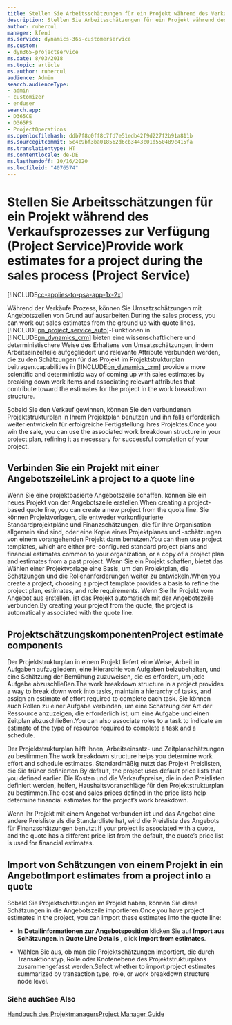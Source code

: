 ```yaml
---
title: Stellen Sie Arbeitsschätzungen für ein Projekt während des Verkaufsprozesses zur Verfügung
description: Stellen Sie Arbeitsschätzungen für ein Projekt während des Verkaufsprozesses zur Verfügung (Project Service)
author: ruhercul
manager: kfend
ms.service: dynamics-365-customerservice
ms.custom:
- dyn365-projectservice
ms.date: 8/03/2018
ms.topic: article
ms.author: ruhercul
audience: Admin
search.audienceType:
- admin
- customizer
- enduser
search.app:
- D365CE
- D365PS
- ProjectOperations
ms.openlocfilehash: ddb7f8c0ff8c7fd7e51edb42f9d227f2b91a811b
ms.sourcegitcommit: 5c4c9bf3ba018562d6cb3443c01d550489c415fa
ms.translationtype: HT
ms.contentlocale: de-DE
ms.lasthandoff: 10/16/2020
ms.locfileid: "4076574"
---
```

# <a name="provide-work-estimates-for-a-project-during-the-sales-process-project-service"></a><span data-ttu-id="4ec33-103">Stellen Sie Arbeitsschätzungen für ein Projekt während des Verkaufsprozesses zur Verfügung (Project Service)</span><span class="sxs-lookup"><span data-stu-id="4ec33-103">Provide work estimates for a project during the sales process (Project Service)</span></span>

[!INCLUDE[cc-applies-to-psa-app-1x-2x](../includes/cc-applies-to-psa-app-1x-2x.md)]

<span data-ttu-id="4ec33-104">Während der Verkäufe Prozess, können Sie Umsatzschätzungen mit Angebotszeilen von Grund auf ausarbeiten.</span><span class="sxs-lookup"><span data-stu-id="4ec33-104">During the sales process, you can work out sales estimates from the ground up with quote lines.</span></span> [!INCLUDE[pn_project_service_auto](../includes/pn-project-service-auto.md)]<span data-ttu-id="4ec33-105">-Funktionen in [!INCLUDE[pn_dynamics_crm](../includes/pn-dynamics-crm.md)] bieten eine wissenschaftlichere und deterministischere Weise des Erhaltens von Umsatzschätzungen, indem Arbeitseinzelteile aufgegliedert und relevante Attribute verbunden werden, die zu den Schätzungen für das Projekt im Projektstrukturplan beitragen.</span><span class="sxs-lookup"><span data-stu-id="4ec33-105">capabilities in [!INCLUDE[pn_dynamics_crm](../includes/pn-dynamics-crm.md)] provide a more scientific and deterministic way of coming up with sales estimates by breaking down work items and associating relevant attributes that contribute toward the estimates for the project in the work breakdown structure.</span></span>  
  
 <span data-ttu-id="4ec33-106">Sobald Sie den Verkauf gewinnen, können Sie den verbundenen Projektstrukturplan in Ihrem Projektplan benutzen und ihn falls erforderlich weiter entwickeln für erfolgreiche Fertigstellung Ihres Projektes.</span><span class="sxs-lookup"><span data-stu-id="4ec33-106">Once you win the sale, you can use the associated work breakdown structure in your project plan, refining it as necessary for successful completion of your project.</span></span>  
  
## <a name="link-a-project-to-a-quote-line"></a><span data-ttu-id="4ec33-107">Verbinden Sie ein Projekt mit einer Angebotszeile</span><span class="sxs-lookup"><span data-stu-id="4ec33-107">Link a project to a quote line</span></span>  
 <span data-ttu-id="4ec33-108">Wenn Sie eine projektbasierte Angebotszeile schaffen, können Sie ein neues Projekt von der Angebotszeile erstellen.</span><span class="sxs-lookup"><span data-stu-id="4ec33-108">When creating a project-based quote line, you can create a new project from the quote line.</span></span> <span data-ttu-id="4ec33-109">Sie können Projektvorlagen, die entweder vorkonfigurierte Standardprojektpläne und Finanzschätzungen, die für Ihre Organisation allgemein sind sind, oder eine Kopie eines Projektplanes und -schätzungen von einem vorangehenden Projekt dann benutzen.</span><span class="sxs-lookup"><span data-stu-id="4ec33-109">You can then use project templates, which are either pre-configured standard project plans and financial estimates common to your organization, or a copy of a project plan and estimates from a past project.</span></span> <span data-ttu-id="4ec33-110">Wenn Sie ein Projekt schaffen, bietet das Wählen einer Projektvorlage eine Basis, um den Projektplan, die Schätzungen und die Rollenanforderungen weiter zu entwickeln.</span><span class="sxs-lookup"><span data-stu-id="4ec33-110">When you create a project, choosing a project template provides a basis to refine the project plan, estimates, and role requirements.</span></span> <span data-ttu-id="4ec33-111">Wenn Sie Ihr Projekt vom Angebot aus erstellen, ist das Projekt automatisch mit der Angebotszeile verbunden.</span><span class="sxs-lookup"><span data-stu-id="4ec33-111">By creating your project from the quote, the project is automatically associated with the quote line.</span></span>  
  
## <a name="project-estimate-components"></a><span data-ttu-id="4ec33-112">Projektschätzungskomponenten</span><span class="sxs-lookup"><span data-stu-id="4ec33-112">Project estimate components</span></span>  
 <span data-ttu-id="4ec33-113">Der Projektstrukturplan in einem Projekt liefert eine Weise, Arbeit in Aufgaben aufzugliedern, eine Hierarchie von Aufgaben beizubehalten, und eine Schätzung der Bemühung zuzuweisen, die es erfordert, um jede Aufgabe abzuschließen.</span><span class="sxs-lookup"><span data-stu-id="4ec33-113">The work breakdown structure in a project provides a way to break down work into tasks, maintain a hierarchy of tasks, and assign an estimate of effort required to complete each task.</span></span> <span data-ttu-id="4ec33-114">Sie können auch Rollen zu einer Aufgabe verbinden, um eine Schätzung der Art der Ressource anzuzeigen, die erforderlich ist, um eine Aufgabe und einen Zeitplan abzuschließen.</span><span class="sxs-lookup"><span data-stu-id="4ec33-114">You can also associate roles to a task to indicate an estimate of the type of resource required to complete a task and a schedule.</span></span>  
  
 <span data-ttu-id="4ec33-115">Der Projektstrukturplan hilft Ihnen, Arbeitseinsatz- und Zeitplanschätzungen zu bestimmen.</span><span class="sxs-lookup"><span data-stu-id="4ec33-115">The work breakdown structure helps you determine work effort and schedule estimates.</span></span> <span data-ttu-id="4ec33-116">Standardmäßig nutzt das Projekt Preislisten, die Sie früher definierten.</span><span class="sxs-lookup"><span data-stu-id="4ec33-116">By default, the project uses default price lists that you defined earlier.</span></span> <span data-ttu-id="4ec33-117">Die Kosten und die Verkaufspreise, die in den Preislisten definiert werden, helfen, Haushaltsvoranschläge für den Projektstrukturplan zu bestimmen.</span><span class="sxs-lookup"><span data-stu-id="4ec33-117">The cost and sales prices defined in the price lists help determine financial estimates for the project’s work breakdown.</span></span>  
  
 <span data-ttu-id="4ec33-118">Wenn Ihr Projekt mit einem Angebot verbunden ist und das Angebot eine andere Preisliste als die Standardliste hat, wird die Preisliste des Angebots für Finanzschätzungen benutzt.</span><span class="sxs-lookup"><span data-stu-id="4ec33-118">If your project is associated with a quote, and the quote has a different price list from the default, the quote’s price list is used for financial estimates.</span></span>  
  
## <a name="import-estimates-from-a-project-into-a-quote"></a><span data-ttu-id="4ec33-119">Import von Schätzungen von einem Projekt in ein Angebot</span><span class="sxs-lookup"><span data-stu-id="4ec33-119">Import estimates from a project into a quote</span></span>  
 <span data-ttu-id="4ec33-120">Sobald Sie Projektschätzungen im Projekt haben, können Sie diese Schätzungen in die Angebotszeile importieren.</span><span class="sxs-lookup"><span data-stu-id="4ec33-120">Once you have project estimates in the project, you can import these estimates into the quote line:</span></span>  
  
-   <span data-ttu-id="4ec33-121">In **Detailinformationen zur Angebotsposition** klicken Sie auf **Import aus Schätzungen**.</span><span class="sxs-lookup"><span data-stu-id="4ec33-121">In **Quote Line Details** , click **Import from estimates**.</span></span> 

-   <span data-ttu-id="4ec33-122">Wählen Sie aus, ob man die Projektschätzungen importiert, die durch Transaktionstyp, Rolle oder Knotenebene des Projektstrukturplans zusammengefasst werden.</span><span class="sxs-lookup"><span data-stu-id="4ec33-122">Select whether to import project estimates summarized by transaction type, role, or work breakdown structure node level.</span></span>  
  
### <a name="see-also"></a><span data-ttu-id="4ec33-123">Siehe auch</span><span class="sxs-lookup"><span data-stu-id="4ec33-123">See Also</span></span>  
 [<span data-ttu-id="4ec33-124">Handbuch des Projektmanagers</span><span class="sxs-lookup"><span data-stu-id="4ec33-124">Project Manager Guide</span></span>](../psa/project-manager-guide.md)
